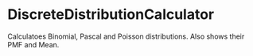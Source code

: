 # DiscreteDistributionCalculator

Calculatoes Binomial, Pascal and Poisson distributions. Also shows their PMF and Mean.
